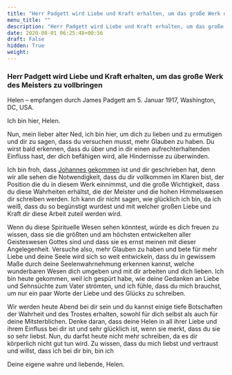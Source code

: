 ```yaml
---
title: "Herr Padgett wird Liebe und Kraft erhalten, um das große Werk des Meisters zu vollbringen"
menu_title: ""
description: "Herr Padgett wird Liebe und Kraft erhalten, um das große Werk des Meisters zu vollbringen"
date: 2020-08-01 06:25:48+00:56
draft: False
hidden: True
weight:
---
```

### Herr Padgett wird Liebe und Kraft erhalten, um das große Werk des Meisters zu vollbringen

Helen – empfangen durch James Padgett am 5. Januar 1917, Washington, DC, USA.

Ich bin hier, Helen.

Nun, mein lieber alter Ned, ich bin hier, um dich zu lieben und zu ermutigen und dir zu sagen, dass du versuchen musst, mehr Glauben zu haben. Du wirst bald erkennen, dass du über und in dir einen aufrechterhaltenden Einfluss hast, der dich befähigen wird, alle Hindernisse zu überwinden.

Ich bin froh, dass [Johannes gekommen](/padgett-botschaften/padgett-botschaften-in-reihenfolge-des-datums/padgett-botschaften-1917/johannes-versichert-herrn-padgett-dass-alle-seine-materiellen-wuensche-und-plaene-realisiert-werden-jep-johannes-5-januar-1917/) ist und dir geschrieben hat, denn wir alle sehen die Notwendigkeit, dass du dir vollkommen im Klaren bist, der Position die du in diesem Werk einnimmst, und die große Wichtigkeit, dass du diese Wahrheiten erhältst, die der Meister und die hohen Himmelswesen dir schreiben werden. Ich kann dir nicht sagen, wie glücklich ich bin, da ich weiß, dass du so begünstigt wurdest und mit welcher großen Liebe und Kraft dir diese Arbeit zuteil werden wird.  

Wenn du diese Spirituelle Wesen sehen könntest, würde es dich freuen zu wissen, dass sie die größten und am höchsten entwickelten aller Geisteswesen Gottes sind und dass sie es ernst meinen mit dieser Angelegenheit. Versuche also, mehr Glauben zu haben und bete für mehr Liebe und deine Seele wird sich so weit entwickeln, dass du in gewissem Maße durch deine Seelenwahrnehmung erkennen kannst, welche wunderbaren Wesen dich umgeben und mit dir arbeiten und dich lieben. Ich bin heute gekommen, weil ich gespürt habe, wie deine Gedanken an Liebe und Sehnsüchte zum Vater strömten, und ich fühle, dass du mich brauchst, um nur ein paar Worte der Liebe und des Glücks zu schreiben.

Wir werden heute Abend bei dir sein und du kannst einige tiefe Botschaften der Wahrheit und des Trostes erhalten, sowohl für dich selbst als auch für deine Mitsterblichen. Denke daran, dass deine Helen in all ihrer Liebe und ihrem Einfluss bei dir ist und sehr glücklich ist, wenn sie merkt, dass du sie so sehr liebst. Nun, du darfst heute nicht mehr schreiben, da es dir körperlich nicht gut tun wird. Zu wissen, dass du mich liebst und vertraust und willst, dass ich bei dir bin, bin ich

Deine eigene wahre und liebende, Helen.

